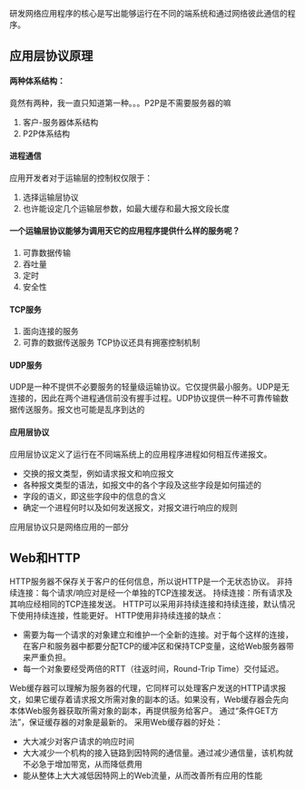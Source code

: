 研发网络应用程序的核心是写出能够运行在不同的端系统和通过网络彼此通信的程序。

## 应用层协议原理
####  两种体系结构：
竟然有两种，我一直只知道第一种。。。P2P是不需要服务器的嘛

1. 客户-服务器体系结构
2. P2P体系结构

#### 进程通信
应用开发者对于运输层的控制权仅限于：
1. 选择运输层协议
2. 也许能设定几个运输层参数，如最大缓存和最大报文段长度

#### 一个运输层协议能够为调用天它的应用程序提供什么样的服务呢？
1. 可靠数据传输
2. 吞吐量
3. 定时
4. 安全性

#### TCP服务
1. 面向连接的服务
2. 可靠的数据传送服务
TCP协议还具有拥塞控制机制
#### UDP服务
UDP是一种不提供不必要服务的轻量级运输协议。它仅提供最小服务。UDP是无连接的，因此在两个进程通信前没有握手过程。UDP协议提供一种不可靠传输数据传送服务。报文也可能是乱序到达的

#### 应用层协议
应用层协议定义了运行在不同端系统上的应用程序进程如何相互传递报文。
* 交换的报文类型，例如请求报文和响应报文
* 各种报文类型的语法，如报文中的各个字段及这些字段是如何描述的
* 字段的语义，即这些字段中的信息的含义
* 确定一个进程何时以及如何发送报文，对报文进行响应的规则

应用层协议只是网络应用的一部分

## Web和HTTP
HTTP服务器不保存关于客户的任何信息，所以说HTTP是一个无状态协议。
非持续连接：每个请求/响应对是经一个单独的TCP连接发送。
持续连接：所有请求及其响应经相同的TCP连接发送。
HTTP可以采用非持续连接和持续连接，默认情况下使用持续连接，性能更好。
HTTP使用非持续连接的缺点：
* 需要为每一个请求的对象建立和维护一个全新的连接。对于每个这样的连接，在客户和服务器中都要分配TCP的缓冲区和保持TCP变量，这给Web服务器带来严重负担。
* 每一个对象要经受两倍的RTT（往返时间，Round-Trip Time）交付延迟。

Web缓存器可以理解为服务器的代理，它同样可以处理客户发送的HTTP请求报文，如果它缓存着请求报文所需对象的副本的话。如果没有，Web缓存器会先向本体Web服务器获取所需对象的副本，再提供服务给客户。
通过“条件GET方法”，保证缓存器的对象是最新的。
采用Web缓存器的好处：
* 大大减少对客户请求的响应时间
* 大大减少一个机构的接入链路到因特网的通信量。通过减少通信量，该机构就不必急于增加带宽，从而降低费用
* 能从整体上大大减低因特网上的Web流量，从而改善所有应用的性能




